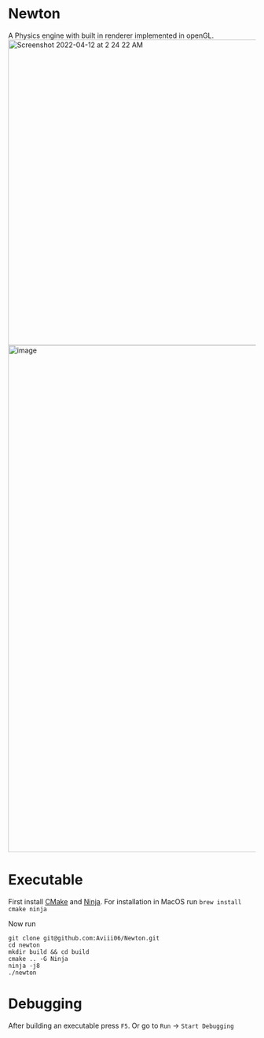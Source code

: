 # Newton
A Physics engine with built in renderer implemented in openGL.
<img width="621" alt="Screenshot 2022-04-12 at 2 24 22 AM" src="https://user-images.githubusercontent.com/45993519/162830991-825b9486-5ea7-4c79-89a3-66ff444d1f28.png">
<img width="1031" alt="image" src="https://user-images.githubusercontent.com/45993519/191841279-a73a3ee9-94bb-4d39-bf76-8676b5948d13.png">


# Executable

First install [CMake](https://cmake.org/install/) and [Ninja](https://ninja-build.org/). For installation in MacOS run 
```brew install cmake ninja```

Now run 

```
git clone git@github.com:Aviii06/Newton.git
cd newton
mkdir build && cd build
cmake .. -G Ninja
ninja -j8
./newton
```

# Debugging
After building an executable press `F5`. Or go to `Run` -> `Start Debugging`
